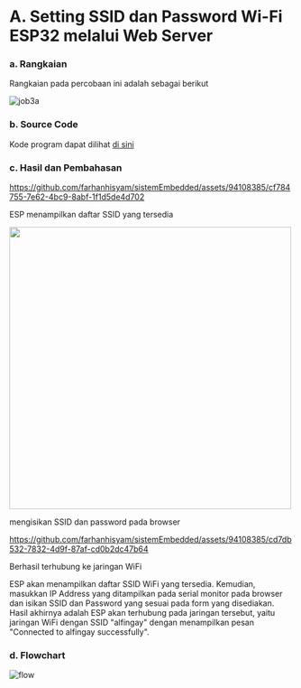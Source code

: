 # A. Setting SSID dan Password Wi-Fi ESP32 melalui Web Server

### a. Rangkaian
Rangkaian pada percobaan ini adalah sebagai berikut

![job3a](https://github.com/iamanisaamalia/sistemembedded/assets/147674408/a37af924-187d-41d9-8d78-a6316d5a189b)


### b. Source Code
Kode program dapat dilihat <a href="4a_setting_ssid_pasword_melalui_web_server/4a_setting_ssid_pasword_melalui_web_server.ino">di sini</a>

### c. Hasil dan Pembahasan

https://github.com/farhanhisyam/sistemEmbedded/assets/94108385/cf784755-7e62-4bc9-8abf-1f1d5de4d702

ESP menampilkan daftar SSID yang tersedia

<img width="500px" src="https://github.com/farhanhisyam/sistemEmbedded/assets/94108385/e4c0a3b6-c21a-47dc-98aa-ce0209048d61">

mengisikan SSID dan password pada browser

https://github.com/farhanhisyam/sistemEmbedded/assets/94108385/cd7db532-7832-4d9f-87af-cd0b2dc47b64

Berhasil terhubung ke jaringan WiFi

ESP akan menampilkan daftar SSID WiFi yang tersedia. Kemudian, masukkan IP Address yang ditampilkan pada serial monitor pada browser dan isikan SSID dan Password yang sesuai pada form yang
disediakan. Hasil akhirnya adalah ESP akan terhubung pada jaringan tersebut, yaitu jaringan WiFi dengan SSID "alfingay" dengan menampilkan pesan "Connected to alfingay successfully".

### d. Flowchart

![flow](https://github.com/farhanhisyam/sistemEmbedded/assets/94108385/ebb3bb7b-3684-4e29-a075-c8693ebf5b84)
